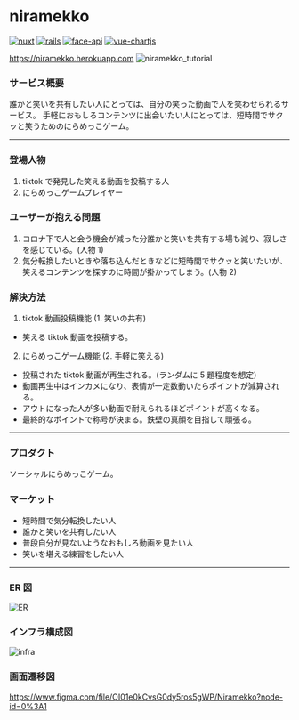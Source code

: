 # niramekko

[![nuxt](https://img.shields.io/badge/Nuxt.js-v2.15.8-00DC82.svg?logo=Nuxt.js&style=flat)](https://www.npmjs.com/package/nuxt/v/2.15.8)
[![rails](https://img.shields.io/badge/Rails-v6.1.4.1-CC0000.svg?logo=rails&style=flat)](https://rubygems.org/gems/rails/versions/6.1.4.1)
[![face-api](https://img.shields.io/badge/face–api.js-v0.22.2-CB3837.svg?logo=npm&style=flat)](https://www.npmjs.com/package/face-api.js/v/0.22.2)
[![vue-chartjs](https://img.shields.io/badge/vue–chartjs-v3.5.1-CB3837.svg?logo=npm&style=flat)](https://www.npmjs.com/package/vue-chartjs/v/3.5.1)

https://niramekko.herokuapp.com
![niramekko_tutorial](https://user-images.githubusercontent.com/81754336/146938002-0dbc2438-56b2-4ced-8c46-ac1023e8c328.gif)

### サービス概要

誰かと笑いを共有したい人にとっては、自分の笑った動画で人を笑わせられるサービス。
手軽におもしろコンテンツに出会いたい人にとっては、短時間でサクッと笑うためのにらめっこゲーム。

---

### 登場人物

1. tiktok で発見した笑える動画を投稿する人
1. にらめっこゲームプレイヤー

### ユーザーが抱える問題

1. コロナ下で人と会う機会が減った分誰かと笑いを共有する場も減り、寂しさを感じている。(人物 1)
1. 気分転換したいときや落ち込んだときなどに短時間でサクッと笑いたいが、笑えるコンテンツを探すのに時間が掛かってしまう。(人物 2)

### 解決方法

1. tiktok 動画投稿機能 (1. 笑いの共有)

- 笑える tiktok 動画を投稿する。

2. にらめっこゲーム機能 (2. 手軽に笑える)

- 投稿された tiktok 動画が再生される。(ランダムに 5 題程度を想定)
- 動画再生中はインカメになり、表情が一定数動いたらポイントが減算される。
- アウトになった人が多い動画で耐えられるほどポイントが高くなる。
- 最終的なポイントで称号が決まる。鉄壁の真顔を目指して頑張る。

---

### プロダクト

ソーシャルにらめっこゲーム。

### マーケット

- 短時間で気分転換したい人
- 誰かと笑いを共有したい人
- 普段自分が見ないようなおもしろ動画を見たい人
- 笑いを堪える練習をしたい人

---

### ER 図

![ER](https://user-images.githubusercontent.com/81754336/149649864-73613b45-ece5-4e89-bd94-0c8f5bc2fbfb.png)

### インフラ構成図

![infra](https://user-images.githubusercontent.com/81754336/146894379-5dd75584-4aad-401c-a008-cad224c4f2b9.png)

### 画面遷移図

https://www.figma.com/file/OI01e0kCvsG0dy5ros5gWP/Niramekko?node-id=0%3A1